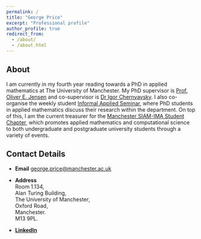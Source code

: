 ```yaml
---
permalink: /
title: "George Price"
excerpt: "Professional profile"
author_profile: true
redirect_from: 
  - /about/
  - /about.html
---
```


## About

I am currently in my fourth year reading towards a PhD in applied mathematics at The University of Manchester. My PhD supervisor is [Prof. Oliver E. Jensen](https://personalpages.manchester.ac.uk/staff/oliver.jensen/) and co-supervisor is [Dr Igor Chernyavsky](http://math-biophys.info/wiki/). I also co-organise the weekly student [Informal Applied Seminar](http://events.manchester.ac.uk/calendar/tag:ser-se-maths-appliedinformal/), where PhD students in applied mathematics discuss their research within the department. On top of this, I am the current treasurer for the [Manchester SIAM-IMA Student Chapter](https://www.maths.manchester.ac.uk/~siam/), which promotes applied mathematics and computational science to both undergraduate and postgraduate university students through a variety of events.

## Contact Details

- **Email** george.price@manchester.ac.uk

- **Address** <br/>
Room 1.134, <br/> 
Alan Turing Building, <br/> 
The University of Manchester, <br/> 
Oxford Road, <br/> 
Manchester. <br/> 
M13 9PL.

- **[LinkedIn](https://uk.linkedin.com/in/gfprice)**
